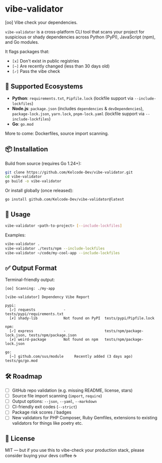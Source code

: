 # vibe-validator

[oo] Vibe check your dependencies.

`vibe-validator` is a cross-platform CLI tool that scans your project for suspicious or shady dependencies across Python (PyPI), JavaScript (npm), and Go modules.

It flags packages that:

- `[x]` Don't exist in public registries
- `[~]` Are recently changed (less than 30 days old)
- `[✓]` Pass the vibe check

## 🧪 Supported Ecosystems

- **Python**: `requirements.txt`, `Pipfile.lock` (lockfile support via `--include-lockfiles`)
- **Node.js**: `package.json` (includes `dependencies` & `devDependencies`), `package-lock.json`, `yarn.lock`, `pnpm-lock.yaml` (lockfile support via `--include-lockfiles`)
- **Go**: `go.mod`

More to come: Dockerfiles, source import scanning.

## 📦 Installation

Build from source (requires Go 1.24+):

```bash
git clone https://github.com/Kelcode-Dev/vibe-validator.git
cd vibe-validator
go build -o vibe-validator
````

Or install globally (once released):

```bash
go install github.com/Kelcode-Dev/vibe-validator@latest
```

## 🚀 Usage

```bash
vibe-validator <path-to-project> [--include-lockfiles]
```

Examples:

```bash
vibe-validator .
vibe-validator ./tests/npm --include-lockfiles
vibe-validator ~/code/my-cool-app --include-lockfiles
```

## ✅ Output Format

Terminal-friendly output:

```
[oo] Scanning: ./my-app

[vibe-validator] Dependency Vibe Report

pypi:
  [✓] requests             -                  tests/pypi/requirements.txt
  [✗] shady-lib            Not found on PyPI  tests/pypi/Pipfile.lock

npm:
  [✓] express              -                  tests/npm/package-lock.json, tests/npm/package.json
  [✗] weird-package        Not found on npm   tests/npm/package-lock.json

go:
  [~] github.com/sus/module     Recently added (3 days ago)  tests/go/go.mod
```

## 🛠️ Roadmap

* [ ] GitHub repo validation (e.g. missing README, license, stars)
* [ ] Source file import scanning (`import`, `require`)
* [ ] Output options: `--json`, `--yaml`, `--markdown`
* [ ] CI-friendly exit codes (`--strict`)
* [ ] Package risk scores / badges
* [ ] New validators for PHP Composer, Ruby Gemfiles, extensions to existing validators for things like poetry etc.

## 📜 License

MIT — but if you use this to vibe-check your production stack, please consider buying your devs coffee ☕
